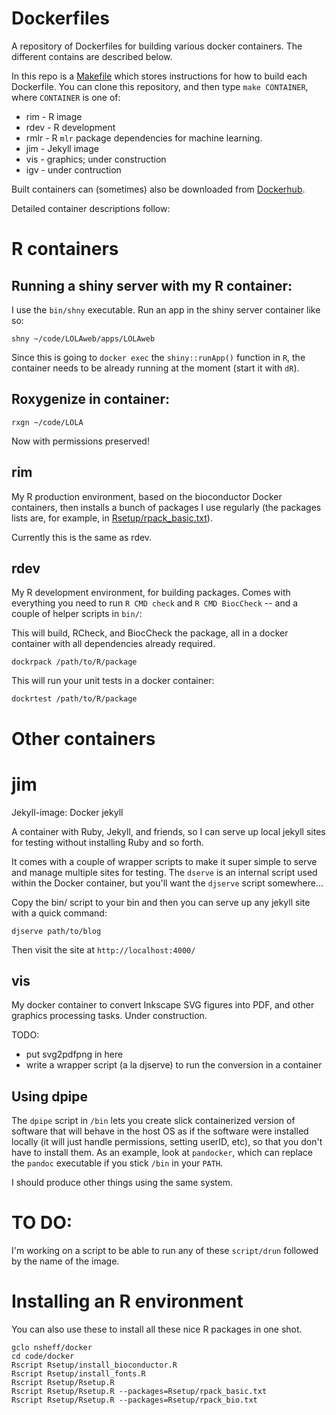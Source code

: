 # Dockerfiles
A repository of Dockerfiles for building various docker containers. The different contains are described below.

In this repo is a [Makefile](Makefile) which stores instructions for how to build each Dockerfile. You can clone this repository, and then type `make CONTAINER`, where `CONTAINER` is one of:

* rim - R image
* rdev - R development
* rmlr - R `mlr` package dependencies for machine learning.
* jim - Jekyll image
* vis - graphics; under construction
* igv - under contruction

Built containers can (sometimes) also be downloaded from [Dockerhub](https://hub.docker.com/u/sheffien/).

Detailed container descriptions follow:

# R containers

## Running a shiny server with my R container:

I use the `bin/shny` executable. Run an app in the shiny server container like so:

```
shny ~/code/LOLAweb/apps/LOLAweb
```

Since this is going to `docker exec` the `shiny::runApp()` function in `R`, the container needs to be already running at the moment (start it with `dR`).

## Roxygenize in container:
```
rxgn ~/code/LOLA
```
Now with permissions preserved!


## rim
My R production environment, based on the bioconductor Docker containers, then installs a bunch of packages I use regularly (the packages lists are, for example, in [Rsetup/rpack_basic.txt](Rsetup/rpack_basic.txt)).

Currently this is the same as rdev.

## rdev

My R development environment, for building packages. Comes with everything you need to run `R CMD check` and `R CMD BiocCheck` -- and a couple of helper scripts in `bin/`:

This will build, RCheck, and BiocCheck the package, all in a docker container with all dependencies already required.
```
dockrpack /path/to/R/package
```
This will run your unit tests in a docker container:
```
dockrtest /path/to/R/package
```

# Other containers
# jim
Jekyll-image: Docker jekyll

A container with Ruby, Jekyll, and friends, so I can serve up local jekyll sites for testing without installing Ruby and so forth.

 It comes with a couple of wrapper scripts to make it super simple to serve and manage multiple sites for testing. The `dserve` is an internal script used within the Docker container, but you'll want the `djserve` script somewhere...

Copy the bin/ script to your bin and then you can serve up any jekyll site with a quick command:

```
djserve path/to/blog
```

Then visit the site at `http://localhost:4000/`

## vis

My docker container to convert Inkscape SVG figures into PDF, and other graphics processing tasks. Under construction.

TODO:
* put svg2pdfpng in here
* write a wrapper script (a la djserve) to run the conversion in a container


## Using dpipe

The `dpipe` script in `/bin` lets you create slick containerized version of software that will behave in the host OS as if the software were installed locally (it will just handle permissions, setting userID, etc), so that you don't have to install them. As an example, look at `pandocker`, which can replace the `pandoc` executable if you stick `/bin` in your `PATH`.

I should produce other things using the same system.

# TO DO:

I'm working on a script to be able to run any of these `script/drun` followed by the name of the image.

# Installing an R environment 

You can also use these to install all these nice R packages in one shot.

```
gclo nsheff/docker
cd code/docker
Rscript Rsetup/install_bioconductor.R
Rscript Rsetup/install_fonts.R
Rscript Rsetup/Rsetup.R
Rscript Rsetup/Rsetup.R --packages=Rsetup/rpack_basic.txt
Rscript Rsetup/Rsetup.R --packages=Rsetup/rpack_bio.txt
```
